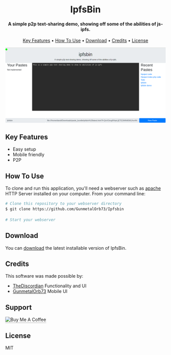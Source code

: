 
<h1 align="center">
  <br>
  IpfsBin
  <br>
</h1>

<h4 align="center">A simple p2p text-sharing demo, showing off some of the abilities of js-ipfs.</h4>


  </a>
</p>

<p align="center">
  <a href="#key-features">Key Features</a> •
  <a href="#how-to-use">How To Use</a> •
  <a href="#download">Download</a> •
  <a href="#credits">Credits</a> •
  <a href="#license">License</a>
</p>

![screenshot](https://raw.githubusercontent.com/GunmetalOrb73/Ipfsbin/main/Screenshots/Screenshot.png)

## Key Features

* Easy setup
* Mobile friendly
* P2P

## How To Use

To clone and run this application, you'll need a webserver such as [apache](https://httpd.apache.org/) HTTP Server installed on your computer. From your command line:

```bash
# Clone this repository to your webserver directory
$ git clone https://github.com/GunmetalOrb73/Ipfsbin

# Start your webserver
```




## Download

You can [download](https://github.com/GunmetalOrb73/Ipfsbin) the latest installable version of IpfsBin.


## Credits

This software was made possible by:
- [TheDiscordian](https://github.com/TheDiscordian/) Functionality and UI
- [GunmetalOrb73](https://github.com/GunmetalOrb73/) Mobile UI

## Support

<img src="https://www.buymeacoffee.com/assets/img/custom_images/purple_img.png" alt="Buy Me A Coffee" style="height: 41px !important;width: 174px !important;box-shadow: 0px 3px 2px 0px rgba(190, 190, 190, 0.5) !important;-webkit-box-shadow: 0px 3px 2px 0px rgba(190, 190, 190, 0.5) !important;" ></a>



## License

MIT
